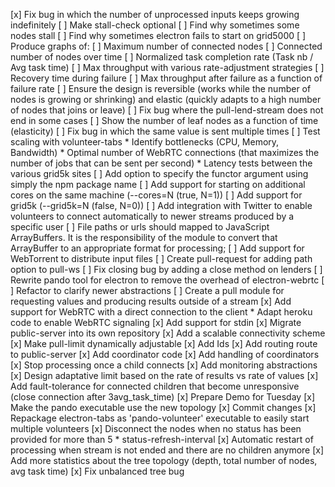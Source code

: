 [x] Fix bug in which the number of unprocessed inputs keeps growing indefinitely
[ ] Make stall-check optional
[ ] Find why sometimes some nodes stall
[ ] Find why sometimes electron fails to start on grid5000
[ ] Produce graphs of:
 [ ] Maximum number of connected nodes
 [ ] Connected number of nodes over time
 [ ] Normalized task completion rate (Task nb / Avg task time)
 [ ] Max throughput with various rate-adjustment strategies
 [ ] Recovery time during failure
 [ ] Max throughput after failure as a function of failure rate 
[ ] Ensure the design is reversible (works while the number of nodes is growing or shrinking) and elastic (quickly adapts to a high number of nodes that joins or leave)
[ ] Fix bug where the pull-lend-stream does not end in some cases
[ ] Show the number of leaf nodes as a function of time (elasticity)
[ ] Fix bug in which the same value is sent multiple times
[ ] Test scaling with volunteer-tabs
    * Identify bottlenecks (CPU, Memory, Bandwidth)
    * Optimal number of WebRTC connections (that maximizes the number of jobs that can be sent per second)
    * Latency tests between the various grid5k sites
[ ] Add option to specify the functor argument using simply the npm package name
[ ] Add support for starting on additional cores on the same machine (--cores=N (true, N=1)) 
[ ] Add support for grid5k (--grid5k=N (false, N=0))
[ ] Add integration with Twitter to enable volunteers to connect automatically to newer streams produced by a specific user
[ ] File paths or urls should mapped to JavaScript ArrayBuffers. It is
    the responsibility of the module to convert that ArrayBuffer to an
    appropriate format for processing;
[ ] Add support for WebTorrent to distribute input files
[ ] Create pull-request for adding path option to pull-ws
[ ] Fix closing bug by adding a close method on lenders
[ ] Rewrite pando tool for electron to remove the overhead of electron-webrtc
[ ] Refactor to clarify newer abstractions
[ ] Create a pull module for requesting values and producing results 
    outside of a stream
[x] Add support for WebRTC with a direct connection to the client
    * Adapt heroku code to enable WebRTC signaling
[x] Add support for stdin
[x] Migrate public-server into its own repository
[x] Add a scalable connectivity scheme
    [x] Make pull-limit dynamically adjustable
    [x] Add Ids
    [x] Add routing route to public-server
    [x] Add coordinator code
    [x] Add handling of coordinators
    [x] Stop processing once a child connects
[x] Add monitoring abstractions
[x] Design adaptative limit based on the rate of results vs rate of values
[x] Add fault-tolerance for connected children that become unresponsive (close connection after 3avg_task_time)
[x] Prepare Demo for Tuesday
  [x] Make the pando executable use the new topology
  [x] Commit changes
  [x] Repackage electron-tabs as 'pando-volunteer' executable to easily start multiple volunteers
  [x] Disconnect the nodes when no status has been provided for more than 5 * status-refresh-interval
  [x] Automatic restart of processing when stream is not ended and there are no children anymore
  [x] Add more statistics about the tree topology (depth, total number of nodes, avg task time)
[x] Fix unbalanced tree bug
